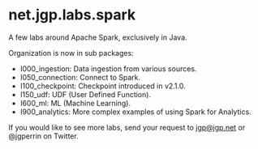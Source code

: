 # net.jgp.labs.spark

A few labs around Apache Spark, exclusively in Java.

Organization is now in sub packages:

* l000_ingestion: Data ingestion from various sources.
* l050_connection: Connect to Spark.
* l100_checkpoint: Checkpoint introduced in v2.1.0.
* l150_udf: UDF (User Defined Function).
* l600_ml: ML (Machine Learning).
* l900_analytics: More complex examples of using Spark for Analytics.

If you would like to see more labs, send your request to jgp@jgp.net or @jgperrin on Twitter.
